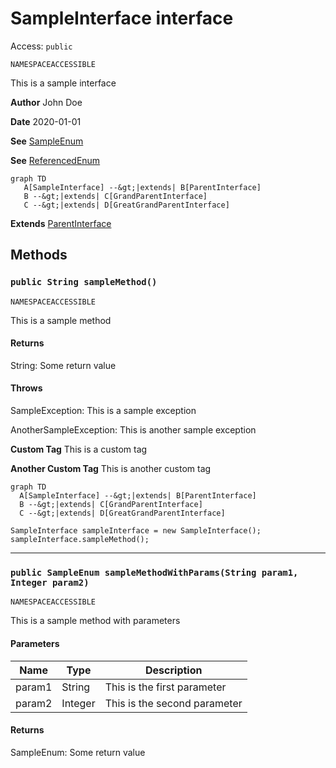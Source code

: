# SampleInterface interface

Access: `public`

`NAMESPACEACCESSIBLE`

This is a sample interface

**Author** John Doe

**Date** 2020-01-01

**See** [SampleEnum](../Sample-Enums/SampleEnum.md)

**See** [ReferencedEnum](./ReferencedEnum.md)

```mermaid
graph TD
   A[SampleInterface] --&gt;|extends| B[ParentInterface]
   B --&gt;|extends| C[GrandParentInterface]
   C --&gt;|extends| D[GreatGrandParentInterface]
```
**Extends**
[ParentInterface](./ParentInterface.md)

## Methods
### `public String sampleMethod()`

`NAMESPACEACCESSIBLE`

This is a sample method

#### Returns
String: Some return value

#### Throws
SampleException: This is a sample exception

AnotherSampleException: This is another sample exception

**Custom Tag** This is a custom tag

**Another Custom Tag** This is another custom tag

```mermaid
graph TD
  A[SampleInterface] --&gt;|extends| B[ParentInterface]
  B --&gt;|extends| C[GrandParentInterface]
  C --&gt;|extends| D[GreatGrandParentInterface]
```

```apex
SampleInterface sampleInterface = new SampleInterface();
sampleInterface.sampleMethod();
```

---

### `public SampleEnum sampleMethodWithParams(String param1, Integer param2)`

`NAMESPACEACCESSIBLE`

This is a sample method with parameters

#### Parameters
| Name | Type | Description |
|------|------|-------------|
| param1 | String | This is the first parameter |
| param2 | Integer | This is the second parameter |

#### Returns
SampleEnum: Some return value
